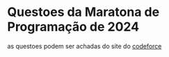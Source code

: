 # Questoes da Maratona de Programação de 2024

as questoes podem ser achadas do site do [codeforce](https://codeforces.com/gym/105327)
